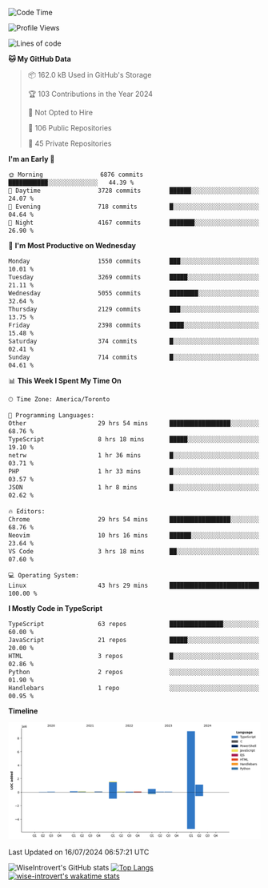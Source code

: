 <!--START_SECTION:waka-->
![Code Time](http://img.shields.io/badge/Code%20Time-1%2C907%20hrs%2049%20mins-blue)

![Profile Views](http://img.shields.io/badge/Profile%20Views-0-blue)

![Lines of code](https://img.shields.io/badge/From%20Hello%20World%20I%27ve%20Written-12.9%20million%20lines%20of%20code-blue)

**🐱 My GitHub Data** 

> 📦 162.0 kB Used in GitHub's Storage 
 > 
> 🏆 103 Contributions in the Year 2024
 > 
> 🚫 Not Opted to Hire
 > 
> 📜 106 Public Repositories 
 > 
> 🔑 45 Private Repositories 
 > 
**I'm an Early 🐤** 

```text
🌞 Morning                6876 commits        ███████████░░░░░░░░░░░░░░   44.39 % 
🌆 Daytime                3728 commits        ██████░░░░░░░░░░░░░░░░░░░   24.07 % 
🌃 Evening                718 commits         █░░░░░░░░░░░░░░░░░░░░░░░░   04.64 % 
🌙 Night                  4167 commits        ███████░░░░░░░░░░░░░░░░░░   26.90 % 
```
📅 **I'm Most Productive on Wednesday** 

```text
Monday                   1550 commits        ███░░░░░░░░░░░░░░░░░░░░░░   10.01 % 
Tuesday                  3269 commits        █████░░░░░░░░░░░░░░░░░░░░   21.11 % 
Wednesday                5055 commits        ████████░░░░░░░░░░░░░░░░░   32.64 % 
Thursday                 2129 commits        ███░░░░░░░░░░░░░░░░░░░░░░   13.75 % 
Friday                   2398 commits        ████░░░░░░░░░░░░░░░░░░░░░   15.48 % 
Saturday                 374 commits         █░░░░░░░░░░░░░░░░░░░░░░░░   02.41 % 
Sunday                   714 commits         █░░░░░░░░░░░░░░░░░░░░░░░░   04.61 % 
```


📊 **This Week I Spent My Time On** 

```text
🕑︎ Time Zone: America/Toronto

💬 Programming Languages: 
Other                    29 hrs 54 mins      █████████████████░░░░░░░░   68.76 % 
TypeScript               8 hrs 18 mins       █████░░░░░░░░░░░░░░░░░░░░   19.10 % 
netrw                    1 hr 36 mins        █░░░░░░░░░░░░░░░░░░░░░░░░   03.71 % 
PHP                      1 hr 33 mins        █░░░░░░░░░░░░░░░░░░░░░░░░   03.57 % 
JSON                     1 hr 8 mins         █░░░░░░░░░░░░░░░░░░░░░░░░   02.62 % 

🔥 Editors: 
Chrome                   29 hrs 54 mins      █████████████████░░░░░░░░   68.76 % 
Neovim                   10 hrs 16 mins      ██████░░░░░░░░░░░░░░░░░░░   23.64 % 
VS Code                  3 hrs 18 mins       ██░░░░░░░░░░░░░░░░░░░░░░░   07.60 % 

💻 Operating System: 
Linux                    43 hrs 29 mins      █████████████████████████   100.00 % 
```

**I Mostly Code in TypeScript** 

```text
TypeScript               63 repos            ███████████████░░░░░░░░░░   60.00 % 
JavaScript               21 repos            █████░░░░░░░░░░░░░░░░░░░░   20.00 % 
HTML                     3 repos             █░░░░░░░░░░░░░░░░░░░░░░░░   02.86 % 
Python                   2 repos             ░░░░░░░░░░░░░░░░░░░░░░░░░   01.90 % 
Handlebars               1 repo              ░░░░░░░░░░░░░░░░░░░░░░░░░   00.95 % 
```



**Timeline**

![Lines of Code chart](https://raw.githubusercontent.com/wise-introvert/wise-introvert/master/assets/bar_graph.png)


 Last Updated on 16/07/2024 06:57:21 UTC
<!--END_SECTION:waka-->

![WiseIntrovert's GitHub stats](https://github-readme-stats.vercel.app/api?username=wise-introvert&count_private=true&show_icons=true)
[![Top Langs](https://github-readme-stats.vercel.app/api/top-langs/?username=wise-introvert&langs_count=10)](https://github.com/anuraghazra/github-readme-stats)
[![wise-introvert's wakatime stats](https://github-readme-stats.vercel.app/api/wakatime?username=wiseintrovert)](https://github.com/anuraghazra/github-readme-stats)

